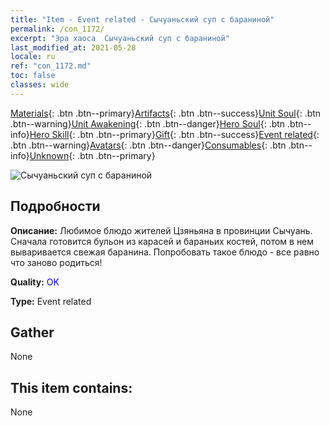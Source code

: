 ```yaml
---
title: "Item - Event related - Сычуаньский суп с бараниной"
permalink: /con_1172/
excerpt: "Эра хаоса  Сычуаньский суп с бараниной"
last_modified_at: 2021-05-28
locale: ru
ref: "con_1172.md"
toc: false
classes: wide
---
```

 [Materials](/ItemsRU/){: .btn .btn--primary}[Artifacts](/ItemsRU/Artifacts/){: .btn .btn--success}[Unit Soul](/ItemsRU/UnitSoul/){: .btn .btn--warning}[Unit Awakening](/ItemsRU/UnitAwakening/){: .btn .btn--danger}[Hero Soul](/ItemsRU/HeroSoul/){: .btn .btn--info}[Hero Skill](/ItemsRU/HeroSkill/){: .btn .btn--primary}[Gift](/ItemsRU/Gift/){: .btn .btn--success}[Event related](/ItemsRU/Events/){: .btn .btn--warning}[Avatars](/ItemsRU/Avatars/){: .btn .btn--danger}[Consumables](/ItemsRU/Consumables/){: .btn .btn--info}[Unknown](/ItemsRU/Unknown/){: .btn .btn--primary}

 ![Сычуаньский суп с бараниной](/images/t/i_81511131.png)

## Подробности
 **Описание:** Любимое блюдо жителей Цзяньяна в провинции Сычуань. Сначала готовится бульон из карасей и бараньих костей, потом в нем вываривается свежая баранина. Попробовать такое блюдо - все равно что заново родиться!

 **Quality:** <span style="color: #0000CD">OK</span>

 **Type:** Event related

## Gather

  None

## This item contains:

  None

